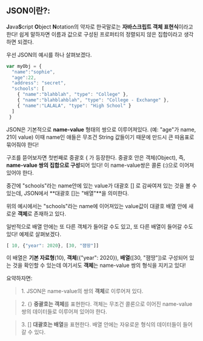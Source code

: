 ## JSON이란?:

**J**ava**S**cript **O**bject **N**otation의 약자로 한국말로는 **자바스크립트 객체 표현식**이라고 한다! 쉽게 말하자면 이름과 값으로 구성된 프로퍼티의 정렬되지 않은 집합이라고 생각하면 되겠다.

우선 JSON의 예시를 하나 살펴보겠다.

```javascript
var myObj = {
  "name":"sophie",
  "age":22,
  "address": "secret",
  "schools": [
    { "name":"blahblah", "type": "College" },
    { "name":"blahblahblah", "type": "College - Exchange" },
    { "name":"LALALA", "type": "High School" }
  ]
 }
```

JSON은 기본적으로 **name-value** 형태의 쌍으로 이루어져있다. (예: "age"가 name, 21이 value) 이때 name인 애들은 무조건 String 값들이기 때문에 만드시 큰 따옴표로 묶어줘야 한다!

구조를 뜯어보자면 첫번째로 중괄호 { 가 등장한다. 중괄호 안은 객체(Object), 즉, **name-value 쌍의 집합으로 구성**되어 있다! 이 name-value쌍은 콜론 (:)으로 이어져 있어야 한다.

중간에 "schools"라는 name안에 있는 value가 대괄호 \[\] 로 감싸여져 있는 것을 볼 수 있는데,  JSON에서 **대괄호 \[\]는 "배열"**을 의미한다.

위의 예시에서는 "schools"라는 name에 이어져있는 value값이 대괄호 배열 안에 새로운 **객체**로 존재하고 있다. 

일반적으로 배열 안에는 또 다른 객체가 들어갈 수도 있고, 또 다른 배열이 들어갈 수도 있다! 예제로 살펴보겠다.

```javascript
[ 10, {"year": 2020}, [30, "잼땅"]]
```

이 배열은 **기본 자료형**(10), **객체**({"year": 2020}), **배열**(\[30, "잼땅"\])로 구성되어 있는 것을 확인할 수 있는데 여기서도 **객체**는 name-value 쌍의 형식을 지키고 있다!

요약하자면:

> 1\. JSON은 name-value의 쌍의 **객체**로 이루어져 있다. 

> 2\. {} **중괄호는 객체**를 표현한다. 객체는 무조건 콜론으로 이어진 name-value 쌍의 데이터들로 이루어져 있어야 한다.

> 3\. \[\] **대괄호는 배열**을 표현한다. 배열 안에는 자유로운 형식의 데이터들이 들어갈 수 있다.